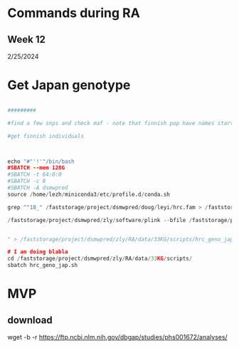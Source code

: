# Commands during RA
## Week 12

2/25/2024

# Get Japan genotype

```python

#########

#find a few snps and check maf - note that finnish pop have names starting with 12_

#get finnish individuals



echo "#"'!'"/bin/bash
#SBATCH --mem 128G
#SBATCH -t 64:0:0
#SBATCH -c 8
#SBATCH -A dsmwpred
source /home/lezh/miniconda3/etc/profile.d/conda.sh

grep ^"18_" /faststorage/project/dsmwpred/doug/leyi/hrc.fam > /faststorage/project/dsmwpred/zly/RA/data/33KG/japan/jap.keep

/faststorage/project/dsmwpred/zly/software/plink --bfile /faststorage/project/dsmwpred/doug/leyi/hrc --allow-no-sex --make-bed  --keep /faststorage/project/dsmwpred/zly/RA/data/33KG/japan/jap.keep  --out /faststorage/project/dsmwpred/zly/RA/data/33KG/japan/hrc_geno_jap


" > /faststorage/project/dsmwpred/zly/RA/data/33KG/scripts/hrc_geno_jap.sh

# I am doing blabla
cd /faststorage/project/dsmwpred/zly/RA/data/33KG/scripts/
sbatch hrc_geno_jap.sh

```


# MVP

## download
wget -b -r https://ftp.ncbi.nlm.nih.gov/dbgap/studies/phs001672/analyses/
